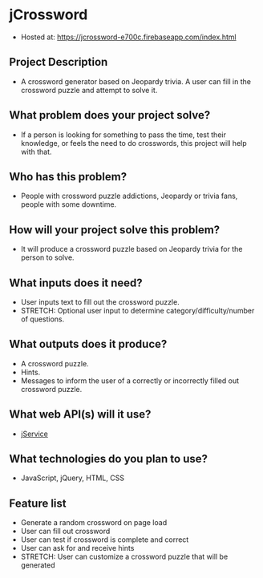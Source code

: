 # jCrossword
* Hosted at: https://jcrossword-e700c.firebaseapp.com/index.html

## Project Description
* A crossword generator based on Jeopardy trivia. A user can fill in the crossword puzzle and attempt to solve it.

## What problem does your project solve?
* If a person is looking for something to pass the time, test their knowledge, or feels the need to do crosswords, this project will help with that.

## Who has this problem?
* People with crossword puzzle addictions, Jeopardy or trivia fans, people with some downtime.

## How will your project solve this problem?
* It will produce a crossword puzzle based on Jeopardy trivia for the person to solve.

## What inputs does it need?
* User inputs text to fill out the crossword puzzle.
* STRETCH: Optional user input to determine category/difficulty/number of questions.

## What outputs does it produce?
* A crossword puzzle.
* Hints.
* Messages to inform the user of a correctly or incorrectly filled out crossword puzzle.

## What web API(s) will it use?
* [jService](http://jservice.io/)

## What technologies do you plan to use?
* JavaScript, jQuery, HTML, CSS

## Feature list
* Generate a random crossword on page load
* User can fill out crossword
* User can test if crossword is complete and correct
* User can ask for and receive hints
* STRETCH: User can customize a crossword puzzle that will be generated
